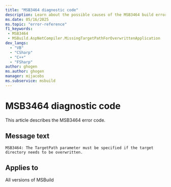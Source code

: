 ```yaml
---
title: "MSB3464 diagnostic code"
description: Learn about the possible causes of the MSB3464 build error, and get troubleshooting tips.
ms.date: 05/16/2025
ms.topic: "error-reference"
f1_keywords:
 - MSB3464
 - MSBuild.AspNetCompiler.MissingTargetPathForOverwrittenApplication
dev_langs:
  - "VB"
  - "CSharp"
  - "C++"
  - "FSharp"
author: ghogen
ms.author: ghogen
manager: mijacobs
ms.subservice: msbuild
---
```


# MSB3464 diagnostic code

<!-- :::ErrorDefinitionDescription::: -->
<!-- :::editable-content name="introDescription"::: -->
This article describes the MSB3464 error code.
<!-- :::editable-content-end::: -->

## Message text

<!-- :::editable-content name="messageText"::: -->
`MSB3464: The TargetPath parameter must be specified if the target directory needs to be overwritten.`
<!-- :::editable-content-end::: -->
<!-- MSB3464: The TargetPath parameter must be specified if the target directory needs to be overwritten. -->

<!-- :::editable-content name="postOutputDescription"::: -->
<!--
{StrBegin="MSB3464: "}
-->
<!-- :::editable-content-end::: -->
<!-- :::ErrorDefinitionDescription-end::: -->

## Applies to

All versions of MSBuild
